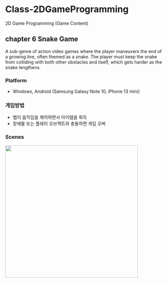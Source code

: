 # Class-2DGameProgramming

2D Game Programming (Game Content)

## chapter 6 Snake Game

A sub-genre of action video games where the player maneuvers the end of a growing line, often themed as a snake. The player must keep the snake from colliding with both other obstacles and itself, which gets harder as the snake lengthens.

### Platform

- Windows, Android (Samsung Galaxy Note 10, iPhone 13 mini)

### 게임방법

- 뱀이 움직임을 제어하면서 아이템을 획득
- 장애물 또는 플레이 오브젝트와 충돌하면 게임 오버

### Scenes

<img src="Figure6.png" style="width:420px"></img>
